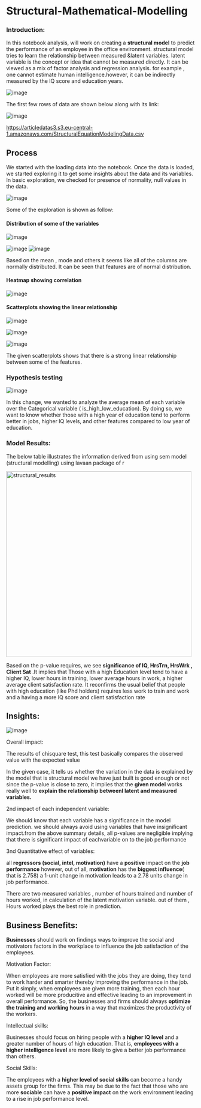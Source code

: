 # Structural-Mathematical-Modelling

### Introduction:





In this notebook analysis,  will work on creating a **structural model** to predict the performance of an employee in the office environment. structural model tries to learn the relationship between measured &latent variables. latent variable is the concept or idea that cannot be measured directly. It can be viewed as a mix of factor analysis and regression analysis. for example , one cannot estimate human intelligence.however, it can be indirectly measured by the IQ score and education years.


![image](https://user-images.githubusercontent.com/82542269/213283541-8568a94d-f0d2-4c08-a7d9-79658c7e4217.png)




The first few rows of data are  shown below along with its link:


![image](https://user-images.githubusercontent.com/82542269/213284152-b1e0df9c-42fc-4544-97b0-3cfdea973c9c.png)


https://articledatas3.s3.eu-central-1.amazonaws.com/StructuralEquationModelingData.csv






## Process

We started with the loading data into the notebook. Once the data is loaded, we started exploring it to get some insights about the data and its variables. In basic exploration, we checked for presence of normality, null values in the data. 



![image](https://user-images.githubusercontent.com/82542269/213281276-f7800bfd-685f-4e1f-b389-65aeab04d347.png)




Some of the exploration is shown as follow:




#### Distribution of some of the variables


![image](https://user-images.githubusercontent.com/82542269/213285660-17a28f8e-74df-459b-a8cc-81cfc7c56b12.png)


![image](https://user-images.githubusercontent.com/82542269/213284925-d6af7337-53a7-4ba6-a10f-5907a683dd5d.png)
![image](https://user-images.githubusercontent.com/82542269/213284989-d536822a-05f6-45c3-8943-13b107e86852.png)




Based on the mean , mode and others it seems like all of the columns are normally distributed. It can be seen that features are of normal distribution. 

####  Heatmap showing correlation

![image](https://user-images.githubusercontent.com/82542269/213282806-e47c9681-4d4e-453f-96c3-b93385de90e4.png)


####  Scatterplots showing the linear relationship

![image](https://user-images.githubusercontent.com/82542269/213282948-c8c24f2f-c6f4-4de6-a8fa-851d4b72f7a0.png)



![image](https://user-images.githubusercontent.com/82542269/213283003-158ece93-c4b5-4f4a-8a2d-cb4ad9167e7e.png)


![image](https://user-images.githubusercontent.com/82542269/213283135-a39f9e01-92cc-4f5d-a300-1ded5f5c1021.png)



The given scatterplots shows that there is a strong linear relationship between some of the features.


### Hypothesis testing


![image](https://user-images.githubusercontent.com/82542269/213285142-236959b4-06e2-42e6-ac12-383a6027bfa8.png)




In this change, we wanted to analyze the average mean of each variable over the Categorical variable ( is_high_low_education). By doing so, we want to know whether those with a high year of education tend to perform better in jobs, higher IQ levels, and other features compared to low year of education.



### Model Results:


The below table illustrates the information derived from using sem model (structural modelling) using lavaan package of r

<img width="495" alt="structural_results" src="https://user-images.githubusercontent.com/82542269/214037904-5638833d-e588-45cf-9868-aae9514efb13.PNG">




Based on the p-value requires, we see **significance of IQ, HrsTrn, HrsWrk , Client Sat** .It implies that Those with a high Education level tend to have a higher IQ, lower hours in training, lower average hours in work, a higher average client satisfaction rate. It reconfirms the usual belief that people with high education (like Phd holders) requires less work to train and work and a  having a more IQ score and client satisfaction rate







## Insights:

![image](https://user-images.githubusercontent.com/82542269/213285211-d8de93a9-8c78-46d2-b7d5-e2e971838291.png)




Overall impact:



The results of chisquare test, this test basically compares the observed value with the expected value

In the given case, it tells us whether the variation in the data is explained by the model
 that is structural model we have just built is good enough or not
 since the p-value is close to zero, it implies that the **given model** works really well to **explain the relationship betweenl latent and measured variables.**

 

2nd impact of each independent variable:


We should know that each variable has a significance in the model prediction. we should always avoid using variables that have insignificant impact.from the above summary details, all p-values are negligible implying that there is significant impact of eachvariable on to the job performance


 3nd Quantitative effect of variables:

all **regressors (social, intel, motivation)** have a **positive** impact on the **job performance**
however, out of all, **motivation** has the **biggest influence**( that is 2.758) a 1-unit change in motivation leads to a 2.78 units change in job performance.

There are two measured variables , number of hours trained and number of hours worked,  in calculation of the latent motivation variable. out of them , Hours worked plays the best role in prediction.




## Business Benefits:


**Businesses** should work on findings ways to improve the social and motivators factors in the workplace to influence the job satisfaction of the employees. 

Motivation Factor:

When employees are more satisfied with the jobs they are doing, they tend to work harder and smarter thereby improving the performance in the job. Put it simply, when employees are given more training, then each hour worked will be more producitive and effective leading to an improvement in overall performance. So, the businesses and firms should always **optimize the training and working hours** in a way that maximizes the productivity of the workers.



Intellectual skills:

 Businesses should focus on hiring people with a **higher IQ level** and a greater number of hours of high education. That is, **employees with a higher intelligence level** are more likely to give a better job performance than others.




Social Skills:


The employees with a **higher level of social skills** can become a handy assets group for the firms. This may be due to the fact that those who are more **sociable** can have a **positive impact** on the work environment leading to a rise in job performance level.




